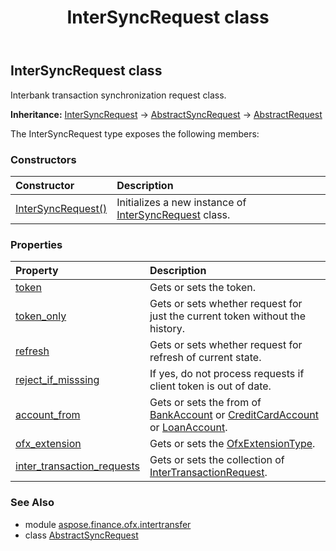 ﻿---
title: InterSyncRequest class
second_title: Aspose.Finance for Python via .NET API References
description: 
type: docs
weight: 110
url: /python-net/aspose.finance.ofx.intertransfer/intersyncrequest/
is_root: false
---

## InterSyncRequest class

Interbank transaction synchronization request class.



**Inheritance:** [InterSyncRequest](/finance/python-net/aspose.finance.ofx.intertransfer/intersyncrequest) → 
[AbstractSyncRequest](/finance/python-net/aspose.finance.ofx/abstractsyncrequest) → 
[AbstractRequest](/finance/python-net/aspose.finance.ofx/abstractrequest)



The InterSyncRequest type exposes the following members:

### Constructors
| Constructor | Description |
| :- | :- |
| [InterSyncRequest()](/finance/python-net/aspose.finance.ofx.intertransfer/intersyncrequest/__init__/#) | Initializes a new instance of [InterSyncRequest](/finance/python-net/aspose.finance.ofx.intertransfer/intersyncrequest) class. |


### Properties
| Property | Description |
| :- | :- |
| [token](/finance/python-net/aspose.finance.ofx.intertransfer/intersyncrequest/token) | Gets or sets the token. |
| [token_only](/finance/python-net/aspose.finance.ofx.intertransfer/intersyncrequest/token_only) | Gets or sets whether request for just the current token without the history. |
| [refresh](/finance/python-net/aspose.finance.ofx.intertransfer/intersyncrequest/refresh) | Gets or sets whether request for refresh of current state. |
| [reject_if_misssing](/finance/python-net/aspose.finance.ofx.intertransfer/intersyncrequest/reject_if_misssing) | If yes, do not process requests if client token is out of date. |
| [account_from](/finance/python-net/aspose.finance.ofx.intertransfer/intersyncrequest/account_from) | Gets or sets the from of [BankAccount](/finance/python-net/aspose.finance.ofx/bankaccount) or [CreditCardAccount](/finance/python-net/aspose.finance.ofx/creditcardaccount) or [LoanAccount](/finance/python-net/aspose.finance.ofx/loanaccount). |
| [ofx_extension](/finance/python-net/aspose.finance.ofx.intertransfer/intersyncrequest/ofx_extension) | Gets or sets the [OfxExtensionType](/finance/python-net/aspose.finance.ofx/ofxextensiontype). |
| [inter_transaction_requests](/finance/python-net/aspose.finance.ofx.intertransfer/intersyncrequest/inter_transaction_requests) | Gets or sets the collection of [InterTransactionRequest](/finance/python-net/aspose.finance.ofx.intertransfer/intertransactionrequest). |


### See Also

* module [aspose.finance.ofx.intertransfer](../)
* class [AbstractSyncRequest](/finance/python-net/aspose.finance.ofx.intertransfer/abstractsyncrequest)
